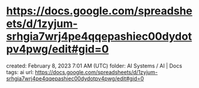 # https://docs.google.com/spreadsheets/d/1zyjum-srhgia7wrj4pe4qqepashiec00dydotpv4pwg/edit#gid=0

created: February 8, 2023 7:01 AM (UTC)
folder: AI Systems / AI | Docs
tags: ai
url: https://docs.google.com/spreadsheets/d/1zyjum-srhgia7wrj4pe4qqepashiec00dydotpv4pwg/edit#gid=0